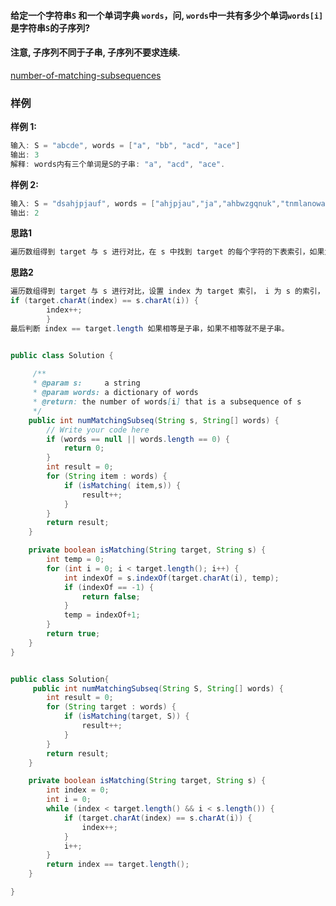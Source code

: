 #### 给定一个字符串`S` 和一个单词字典 `words`，问, `words`中一共有多少个单词`words[i]`是字符串`S`的子序列?

#### 注意, 子序列不同于子串, 子序列不要求连续.





[number-of-matching-subsequences](https://www.lintcode.com/problem/number-of-matching-subsequences/description)



### **样例**

**样例 1:**

```java
输入: S = "abcde", words = ["a", "bb", "acd", "ace"]
输出: 3
解释: words内有三个单词是S的子串: "a", "acd", "ace".
```

**样例 2:**

```java
输入: S = "dsahjpjauf", words = ["ahjpjau","ja","ahbwzgqnuk","tnmlanowax"]
输出: 2
```



**思路1**

```java
遍历数组得到 target 与 s 进行对比，在 s 中找到 target 的每个字符的下表索引，如果为 -1 证明不存在，则不是 s 的子串。
```



**思路2**

```java
遍历数组得到 target 与 s 进行对比，设置 index 为 target 索引， i 为 s 的索引，
if (target.charAt(index) == s.charAt(i)) {
		index++;
		} 
最后判断 index == target.length 如果相等是子串，如果不相等就不是子串。
```





```java

public class Solution {
 
     /**
     * @param s:     a string
     * @param words: a dictionary of words
     * @return: the number of words[i] that is a subsequence of s
     */
    public int numMatchingSubseq(String s, String[] words) {
        // Write your code here
        if (words == null || words.length == 0) {
            return 0;
        }
        int result = 0;
        for (String item : words) {
            if (isMatching( item,s)) {
                result++;
            }
        }
        return result;
    }

    private boolean isMatching(String target, String s) {
        int temp = 0;
        for (int i = 0; i < target.length(); i++) {
            int indexOf = s.indexOf(target.charAt(i), temp);
            if (indexOf == -1) {
                return false;
            }
            temp = indexOf+1;
        }
        return true;
    }
}
```



```java

public class Solution{
     public int numMatchingSubseq(String S, String[] words) {
        int result = 0;
        for (String target : words) {
            if (isMatching(target, S)) {
                result++;
            }
        }
        return result;
    }

    private boolean isMatching(String target, String s) {
        int index = 0;
        int i = 0;
        while (index < target.length() && i < s.length()) {
            if (target.charAt(index) == s.charAt(i)) {
                index++;
            }
            i++;
        }
        return index == target.length();
    }

}
```

